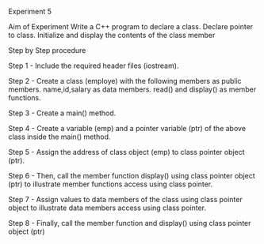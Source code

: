 Experiment 5

Aim of Experiment
Write a C++ program to declare a class. Declare pointer to class. Initialize and display the contents of the class member

Step by Step procedure

Step 1 - Include the required header files (iostream).


Step 2 - Create a class (employe) with the following members as public members. name,id,salary as data members. read() and display() as member functions.


Step 3 - Create a main() method.


Step 4 - Create a variable (emp) and a pointer variable (ptr) of the above class inside the main() method.


Step 5 - Assign the address of class object (emp) to class pointer object (ptr).


Step 6 - Then, call the member function display() using class pointer object (ptr) to illustrate member functions access using class pointer.


Step 7 - Assign values to data members of the class using class pointer object to illustrate data members access using class pointer.


Step 8 - Finally, call the member function and display() using class pointer object (ptr)


